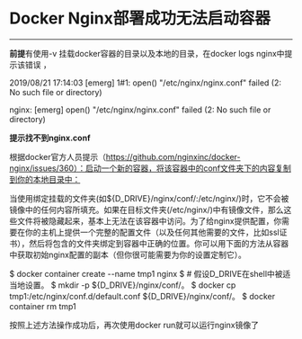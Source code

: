 # Docker Nginx部署成功无法启动容器

---

**前提**有使用-v 挂载docker容器的目录以及本地的目录，在docker logs nginx中提示该错误 ，

2019/08/21 17:14:03 [emerg] 1#1: open() "/etc/nginx/nginx.conf" failed (2: No such file or directory)

nginx: [emerg] open() "/etc/nginx/nginx.conf" failed (2: No such file or directory)

**提示找不到nginx.conf**



根据docker官方人员提示（https://github.com/nginxinc/docker-nginx/issues/360）：启动一个新的容器，将该容器中的conf文件夹下的内容复制到你的本地目录中：

当使用绑定挂载的文件夹(如${D_DRIVE}/nginx/conf/:/etc/nginx/)时，它不会被镜像中的任何内容所填充。如果在目标文件夹(/etc/nginx/)中有镜像文件，那么这些文件将被隐藏起来，基本上无法在该容器中访问。为了给nginx提供配置，你需要在你的主机上提供一个完整的配置文件（以及任何其他需要的文件，比如ssl证书），然后将包含的文件夹绑定到容器中正确的位置。你可以用下面的方法从容器中获取初始nginx配置的副本（但你很可能需要为你的设置定制它）。

$ docker container create --name tmp1 nginx $ # 假设D_DRIVE在shell中被适当地设置。 $ mkdir -p ${D_DRIVE}/nginx/conf/。 $ docker cp tmp1:/etc/nginx/conf.d/default.conf ${D_DRIVE}/nginx/conf/。 $ docker container rm tmp1

按照上述方法操作成功后，再次使用docker run就可以运行nginx镜像了